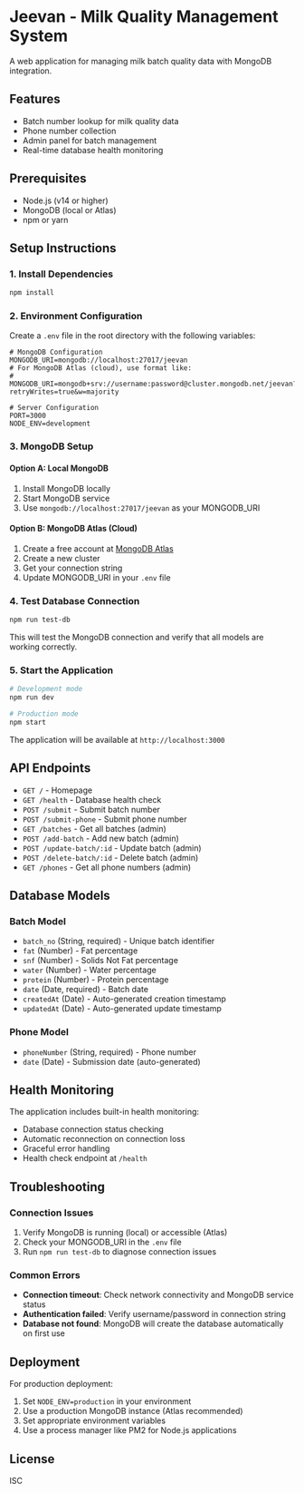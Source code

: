 # Jeevan - Milk Quality Management System

A web application for managing milk batch quality data with MongoDB integration.

## Features

- Batch number lookup for milk quality data
- Phone number collection
- Admin panel for batch management
- Real-time database health monitoring

## Prerequisites

- Node.js (v14 or higher)
- MongoDB (local or Atlas)
- npm or yarn

## Setup Instructions

### 1. Install Dependencies

```bash
npm install
```

### 2. Environment Configuration

Create a `.env` file in the root directory with the following variables:

```env
# MongoDB Configuration
MONGODB_URI=mongodb://localhost:27017/jeevan
# For MongoDB Atlas (cloud), use format like:
# MONGODB_URI=mongodb+srv://username:password@cluster.mongodb.net/jeevan?retryWrites=true&w=majority

# Server Configuration
PORT=3000
NODE_ENV=development
```

### 3. MongoDB Setup

#### Option A: Local MongoDB
1. Install MongoDB locally
2. Start MongoDB service
3. Use `mongodb://localhost:27017/jeevan` as your MONGODB_URI

#### Option B: MongoDB Atlas (Cloud)
1. Create a free account at [MongoDB Atlas](https://www.mongodb.com/cloud/atlas)
2. Create a new cluster
3. Get your connection string
4. Update MONGODB_URI in your `.env` file

### 4. Test Database Connection

```bash
npm run test-db
```

This will test the MongoDB connection and verify that all models are working correctly.

### 5. Start the Application

```bash
# Development mode
npm run dev

# Production mode
npm start
```

The application will be available at `http://localhost:3000`

## API Endpoints

- `GET /` - Homepage
- `GET /health` - Database health check
- `POST /submit` - Submit batch number
- `POST /submit-phone` - Submit phone number
- `GET /batches` - Get all batches (admin)
- `POST /add-batch` - Add new batch (admin)
- `POST /update-batch/:id` - Update batch (admin)
- `POST /delete-batch/:id` - Delete batch (admin)
- `GET /phones` - Get all phone numbers (admin)

## Database Models

### Batch Model
- `batch_no` (String, required) - Unique batch identifier
- `fat` (Number) - Fat percentage
- `snf` (Number) - Solids Not Fat percentage
- `water` (Number) - Water percentage
- `protein` (Number) - Protein percentage
- `date` (Date, required) - Batch date
- `createdAt` (Date) - Auto-generated creation timestamp
- `updatedAt` (Date) - Auto-generated update timestamp

### Phone Model
- `phoneNumber` (String, required) - Phone number
- `date` (Date) - Submission date (auto-generated)

## Health Monitoring

The application includes built-in health monitoring:

- Database connection status checking
- Automatic reconnection on connection loss
- Graceful error handling
- Health check endpoint at `/health`

## Troubleshooting

### Connection Issues
1. Verify MongoDB is running (local) or accessible (Atlas)
2. Check your MONGODB_URI in the `.env` file
3. Run `npm run test-db` to diagnose connection issues

### Common Errors
- **Connection timeout**: Check network connectivity and MongoDB service status
- **Authentication failed**: Verify username/password in connection string
- **Database not found**: MongoDB will create the database automatically on first use

## Deployment

For production deployment:

1. Set `NODE_ENV=production` in your environment
2. Use a production MongoDB instance (Atlas recommended)
3. Set appropriate environment variables
4. Use a process manager like PM2 for Node.js applications

## License

ISC
